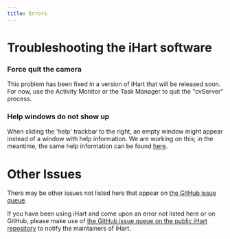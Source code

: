 ```yaml
---
title: Errors
---
```


# Troubleshooting the iHart software

### Force quit the camera
This problem has been fixed in a version of iHart that will be released soon. 
For now, use the Activity Monitor or the Task Manager to quit the \"cvServer\" process.

### Help windows do not show up
When sliding the \'help\' trackbar to the right, an empty window might appear instead of a window with help information.
We are working on this; in the meantime, the same help information can be found [here](/).


# Other Issues
There may be other issues not listed here that appear on [the GitHub issue queue](https://github.com/ihart-mhc/ihart/issues).


If you have been using iHart and come upon an error not listed here or on GitHub, 
please make use of [the GitHub issue queue on the public iHart repository](https://github.com/ihart-mhc/ihart/issues)
to notify the maintainers of iHart.
